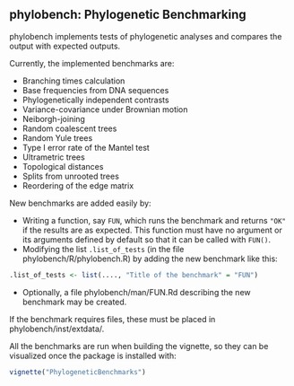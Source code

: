 ## phylobench: Phylogenetic Benchmarking

phylobench implements tests of phylogenetic analyses and compares the output with expected outputs.

Currently, the implemented benchmarks are:

- Branching times calculation
- Base frequencies from DNA sequences
- Phylogenetically independent contrasts
- Variance-covariance under Brownian motion
- Neiborgh-joining
- Random coalescent trees
- Random Yule trees
- Type I error rate of the Mantel test
- Ultrametric trees
- Topological distances
- Splits from unrooted trees
- Reordering of the edge matrix

New benchmarks are added easily by:

- Writing a function, say `FUN`, which runs the benchmark and returns `"OK"` if the results are as expected. This function must have no argument or its arguments defined by default so that it can be called with `FUN()`.
- Modifying the list `.list_of_tests` (in the file phylobench/R/phylobench.R) by adding the new benchmark like this:
```r
.list_of_tests <- list(...., "Title of the benchmark" = "FUN")
```
- Optionally, a file phylobench/man/FUN.Rd describing the new benchmark may be created.

If the benchmark requires files, these must be placed in phylobench/inst/extdata/.

All the benchmarks are run when building the vignette, so they can be visualized once the package is installed with:

```r
vignette("PhylogeneticBenchmarks")
```
